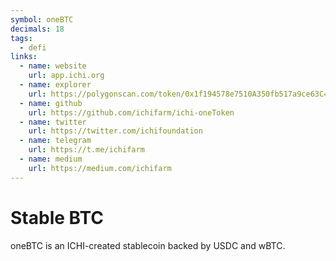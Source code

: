 ```yaml
---
symbol: oneBTC
decimals: 18
tags:
  - defi
links:
  - name: website
    url: app.ichi.org
  - name: explorer
    url: https://polygonscan.com/token/0x1f194578e7510A350fb517a9ce63C40Fa1899427
  - name: github
    url: https://github.com/ichifarm/ichi-oneToken
  - name: twitter
    url: https://twitter.com/ichifoundation
  - name: telegram
    url: https://t.me/ichifarm
  - name: medium
    url: https://medium.com/ichifarm
---
```


# Stable BTC

oneBTC is an ICHI-created stablecoin backed by USDC and wBTC.
